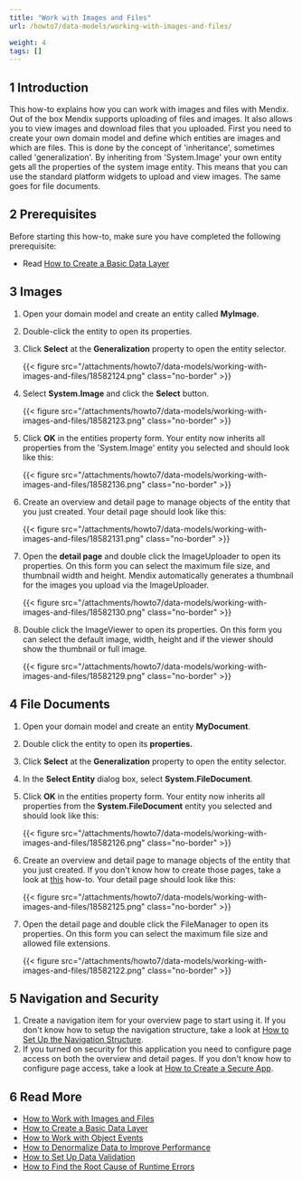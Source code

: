 ```yaml
---
title: "Work with Images and Files"
url: /howto7/data-models/working-with-images-and-files/

weight: 4
tags: []
---
```


## 1 Introduction

This how-to explains how you can work with images and files with Mendix. Out of the box Mendix supports uploading of files and images. It also allows you to view images and download files that you uploaded. First you need to create your own domain model and define which entities are images and which are files. This is done by the concept of 'inheritance', sometimes called 'generalization'. By inheriting from 'System.Image' your own entity gets all the properties of the system image entity. This means that you can use the standard platform widgets to upload and view images. The same goes for file documents.

## 2 Prerequisites

Before starting this how-to, make sure you have completed the following prerequisite:

* Read [How to Create a Basic Data Layer](/howto7/data-models/create-a-basic-data-layer/)

## 3 Images

1. Open your domain model and create an entity called **MyImage**.
2. Double-click the entity to open its properties.
3. Click **Select** at the **Generalization** property to open the entity selector.

    {{< figure src="/attachments/howto7/data-models/working-with-images-and-files/18582124.png" class="no-border" >}}

4. Select **System.Image** and click the **Select** button.

    {{< figure src="/attachments/howto7/data-models/working-with-images-and-files/18582123.png" class="no-border" >}}

5. Click **OK** in the entities property form. Your entity now inherits all properties from the 'System.Image' entity you selected and should look like this:

    {{< figure src="/attachments/howto7/data-models/working-with-images-and-files/18582136.png" class="no-border" >}}

6. Create an overview and detail page to manage objects of the entity that you just created. Your detail page should look like this:

    {{< figure src="/attachments/howto7/data-models/working-with-images-and-files/18582131.png" class="no-border" >}}

7. Open the **detail page** and double click the ImageUploader to open its properties. On this form you can select the maximum file size, and thumbnail width and height. Mendix automatically generates a thumbnail for the images you upload via the ImageUploader.

    {{< figure src="/attachments/howto7/data-models/working-with-images-and-files/18582130.png" class="no-border" >}}

8. Double click the ImageViewer to open its properties. On this form you can select the default image, width, height and if the viewer should show the thumbnail or full image.

    {{< figure src="/attachments/howto7/data-models/working-with-images-and-files/18582129.png" class="no-border" >}}

## 4 File Documents

1. Open your domain model and create an entity **MyDocument**.
2. Double click the entity to open its **properties.**
3. Click **Select** at the **Generalization** property to open the entity selector.
4. In the **Select Entity** dialog box, select **System.FileDocument**.
5. Click **OK** in the entities property form. Your entity now inherits all properties from the **System.FileDocument** entity you selected and should look like this:

    {{< figure src="/attachments/howto7/data-models/working-with-images-and-files/18582126.png" class="no-border" >}}

6. Create an overview and detail page to manage objects of the entity that you just created. If you don't know how to create those pages, take a look at [this](/howto7/front-end/create-your-first-two-overview-and-detail-pages/) how-to. Your detail page should look like this:

    {{< figure src="/attachments/howto7/data-models/working-with-images-and-files/18582125.png" class="no-border" >}}

7. Open the detail page and double click the FileManager to open its properties. On this form you can select the maximum file size and allowed file extensions.

    {{< figure src="/attachments/howto7/data-models/working-with-images-and-files/18582122.png" class="no-border" >}}

## 5 Navigation and Security

1. Create a navigation item for your overview page to start using it. If you don't know how to setup the navigation structure, take a look at [How to Set Up the Navigation Structure](/howto7/general/setting-up-the-navigation-structure/).
2. If you turned on security for this application you need to configure page access on both the overview and detail pages. If you don't know how to configure page access, take a look at [How to Create a Secure App](/howto7/security/create-a-secure-app/).

## 6 Read More

* [How to Work with Images and Files](/howto7/data-models/working-with-images-and-files/)
* [How to Create a Basic Data Layer](/howto7/data-models/create-a-basic-data-layer/)
* [How to Work with Object Events](/howto7/data-models/working-with-object-events/)
* [How to Denormalize Data to Improve Performance](/howto7/data-models/denormalize-data-to-improve-performance/)
* [How to Set Up Data Validation](/howto7/data-models/setting-up-data-validation/)
* [How to Find the Root Cause of Runtime Errors](/howto7/monitoring-troubleshooting/finding-the-root-cause-of-runtime-errors/)
